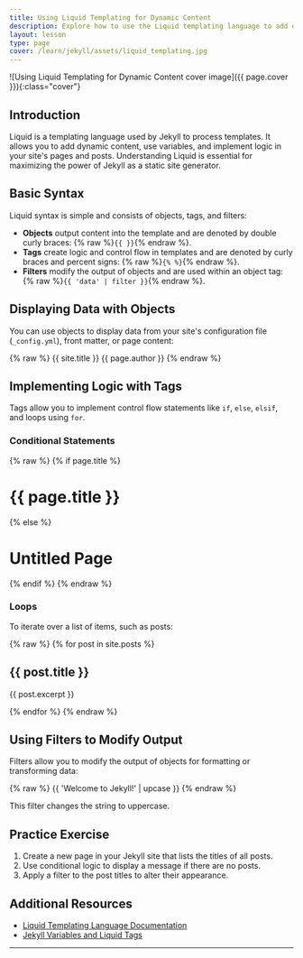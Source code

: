 ```yaml
---
title: Using Liquid Templating for Dynamic Content
description: Explore how to use the Liquid templating language to add dynamic content and logic to your Jekyll site, enhancing its interactivity and functionality.
layout: lesson
type: page
cover: /learn/jekyll/assets/liquid_templating.jpg
---
```


![Using Liquid Templating for Dynamic Content cover image]({{ page.cover }}){:class="cover"}

## Introduction

Liquid is a templating language used by Jekyll to process templates. It allows you to add dynamic content, use variables, and implement logic in your site's pages and posts. Understanding Liquid is essential for maximizing the power of Jekyll as a static site generator.

## Basic Syntax

Liquid syntax is simple and consists of objects, tags, and filters:

- **Objects** output content into the template and are denoted by double curly braces: {% raw %}`{{ }}`{% endraw %}.
- **Tags** create logic and control flow in templates and are denoted by curly braces and percent signs: {% raw %}`{% %}`{% endraw %}.
- **Filters** modify the output of objects and are used within an object tag: {% raw %}`{{ 'data' | filter }}`{% endraw %}.

## Displaying Data with Objects

You can use objects to display data from your site's configuration file (`_config.yml`), front matter, or page content:

{% raw %}
{{ site.title }}
{{ page.author }}
{% endraw %}

## Implementing Logic with Tags

Tags allow you to implement control flow statements like `if`, `else`, `elsif`, and loops using `for`.

### Conditional Statements

{% raw %}
{% if page.title %}
  <h1>{{ page.title }}</h1>
{% else %}
  <h1>Untitled Page</h1>
{% endif %}
{% endraw %}

### Loops

To iterate over a list of items, such as posts:

{% raw %}
{% for post in site.posts %}
  <article>
    <h2>{{ post.title }}</h2>
    <p>{{ post.excerpt }}</p>
  </article>
{% endfor %}
{% endraw %}

## Using Filters to Modify Output

Filters allow you to modify the output of objects for formatting or transforming data:

{% raw %}
{{ 'Welcome to Jekyll!' | upcase }}
{% endraw %}

This filter changes the string to uppercase.

## Practice Exercise

1. Create a new page in your Jekyll site that lists the titles of all posts.
2. Use conditional logic to display a message if there are no posts.
3. Apply a filter to the post titles to alter their appearance.

## Additional Resources

- [Liquid Templating Language Documentation](https://shopify.github.io/liquid/)
- [Jekyll Variables and Liquid Tags](https://jekyllrb.com/docs/variables/)

---
